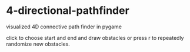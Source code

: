 # 4-directional-pathfinder

visualized 4D connective path finder in pygame

click to choose start and end and draw obstacles or press r to repeatedly randomize new obstacles.
